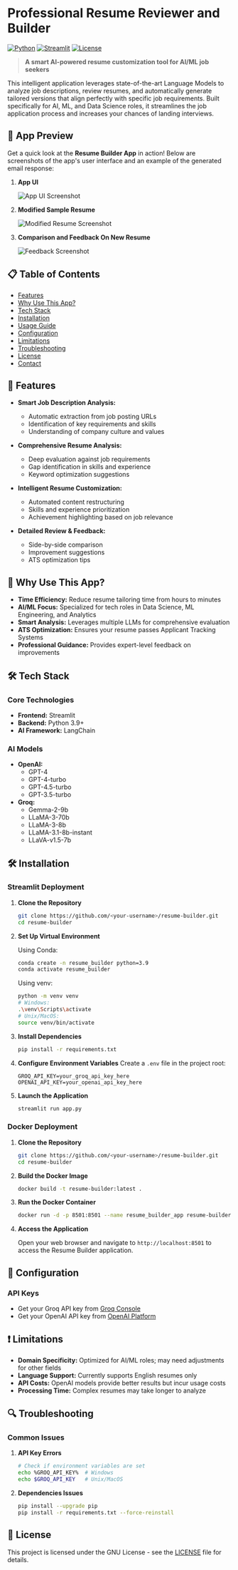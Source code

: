 # Professional Resume Reviewer and Builder

[![Python](https://img.shields.io/badge/Python-3.9+-blue.svg)](https://www.python.org/downloads/)
[![Streamlit](https://img.shields.io/badge/Streamlit-1.28+-red.svg)](https://streamlit.io/)
[![License](https://img.shields.io/badge/License-GNU-green.svg)](LICENSE)

> **A smart AI-powered resume customization tool for AI/ML job seekers**

This intelligent application leverages state-of-the-art Language Models to analyze job descriptions, review resumes, and automatically generate tailored versions that align perfectly with specific job requirements. Built specifically for AI, ML, and Data Science roles, it streamlines the job application process and increases your chances of landing interviews.

## 📸 App Preview

Get a quick look at the **Resume Builder App** in action! Below are screenshots of the app's user interface and an example of the generated email response:

1. **App UI**

   ![App UI Screenshot](notebook/resources/Screenshot%202024-12-31%20190553.png)

2. **Modified Sample Resume**

   ![Modified Resume Screenshot](notebook/resources/Screenshot%202024-12-31%20191735.png)

3. **Comparison and Feedback On New Resume**

   ![Feedback Screenshot](notebook/resources/Screenshot%202024-12-31%20191818.png)

## 📋 Table of Contents

- [Features](#-features)
- [Why Use This App?](#-why-use-this-app)
- [Tech Stack](#️-tech-stack)
- [Installation](#-installation)
- [Usage Guide](#-usage-guide)
- [Configuration](#-configuration)
- [Limitations](#-limitations)
- [Troubleshooting](#-troubleshooting)
- [License](#-license)
- [Contact](#-contact)

## 🚀 Features

- **Smart Job Description Analysis:**

  - Automatic extraction from job posting URLs
  - Identification of key requirements and skills
  - Understanding of company culture and values

- **Comprehensive Resume Analysis:**

  - Deep evaluation against job requirements
  - Gap identification in skills and experience
  - Keyword optimization suggestions

- **Intelligent Resume Customization:**

  - Automated content restructuring
  - Skills and experience prioritization
  - Achievement highlighting based on job relevance

- **Detailed Review & Feedback:**
  - Side-by-side comparison
  - Improvement suggestions
  - ATS optimization tips

## 🌟 Why Use This App?

- **Time Efficiency:** Reduce resume tailoring time from hours to minutes
- **AI/ML Focus:** Specialized for tech roles in Data Science, ML Engineering, and Analytics
- **Smart Analysis:** Leverages multiple LLMs for comprehensive evaluation
- **ATS Optimization:** Ensures your resume passes Applicant Tracking Systems
- **Professional Guidance:** Provides expert-level feedback on improvements

## 🛠️ Tech Stack

### Core Technologies

- **Frontend:** Streamlit
- **Backend:** Python 3.9+
- **AI Framework:** LangChain

### AI Models

- **OpenAI:**
  - GPT-4
  - GPT-4-turbo
  - GPT-4.5-turbo
  - GPT-3.5-turbo
- **Groq:**
  - Gemma-2-9b
  - LLaMA-3-70b
  - LLaMA-3-8b
  - LLaMA-3.1-8b-instant
  - LLaVA-v1.5-7b

## 🛠️ Installation

### Streamlit Deployment

1. **Clone the Repository**

   ```bash
   git clone https://github.com/<your-username>/resume-builder.git
   cd resume-builder
   ```

2. **Set Up Virtual Environment**

   Using Conda:

   ```bash
   conda create -n resume_builder python=3.9
   conda activate resume_builder
   ```

   Using venv:

   ```bash
   python -m venv venv
   # Windows:
   .\venv\Scripts\activate
   # Unix/MacOS:
   source venv/bin/activate
   ```

3. **Install Dependencies**

   ```bash
   pip install -r requirements.txt
   ```

4. **Configure Environment Variables**
   Create a `.env` file in the project root:

   ```env
   GROQ_API_KEY=your_groq_api_key_here
   OPENAI_API_KEY=your_openai_api_key_here
   ```

5. **Launch the Application**

   ```bash
   streamlit run app.py
   ```

### Docker Deployment

1. **Clone the Repository**

   ```bash
   git clone https://github.com/<your-username>/resume-builder.git
   cd resume-builder
   ```

2. **Build the Docker Image**

   ```bash
   docker build -t resume-builder:latest .
   ```

3. **Run the Docker Container**

   ```bash
   docker run -d -p 8501:8501 --name resume_builder_app resume-builder:latest
   ```

4. **Access the Application**

   Open your web browser and navigate to `http://localhost:8501` to access the Resume Builder application.

## 🔧 Configuration

### API Keys

- Get your Groq API key from [Groq Console](https://console.groq.com)
- Get your OpenAI API key from [OpenAI Platform](https://platform.openai.com)

## ❗ Limitations

- **Domain Specificity:** Optimized for AI/ML roles; may need adjustments for other fields
- **Language Support:** Currently supports English resumes only
- **API Costs:** OpenAI models provide better results but incur usage costs
- **Processing Time:** Complex resumes may take longer to analyze

## 🔍 Troubleshooting

### Common Issues

1. **API Key Errors**

   ```bash
   # Check if environment variables are set
   echo %GROQ_API_KEY%  # Windows
   echo $GROQ_API_KEY   # Unix/MacOS
   ```

2. **Dependencies Issues**

   ```bash
   pip install --upgrade pip
   pip install -r requirements.txt --force-reinstall
   ```

## 📄 License

This project is licensed under the GNU License - see the [LICENSE](LICENSE) file for details.
